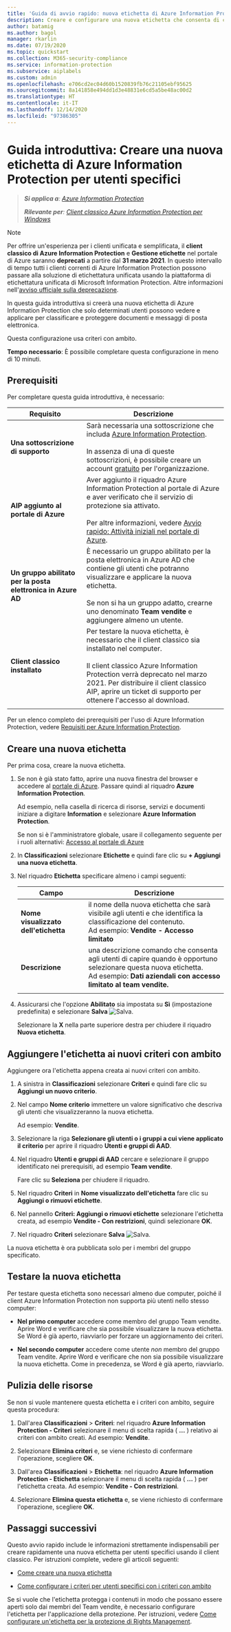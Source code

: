 ```yaml
---
title: 'Guida di avvio rapido: nuova etichetta di Azure Information Protection per utenti specifici - AIP'
description: Creare e configurare una nuova etichetta che consenta di classificare documenti e messaggi di posta elettronica per un subset di utenti usando criteri con ambito.
author: batamig
ms.author: bagol
manager: rkarlin
ms.date: 07/19/2020
ms.topic: quickstart
ms.collection: M365-security-compliance
ms.service: information-protection
ms.subservice: aiplabels
ms.custom: admin
ms.openlocfilehash: e706cd2ec04d60b1520839fb76c21105ebf95625
ms.sourcegitcommit: 8a141858e494dd1d3e48831e6cd5a5be48ac00d2
ms.translationtype: HT
ms.contentlocale: it-IT
ms.lasthandoff: 12/14/2020
ms.locfileid: "97386305"
---
```

# <a name="quickstart-create-a-new-azure-information-protection-label-for-specific-users"></a>Guida introduttiva: Creare una nuova etichetta di Azure Information Protection per utenti specifici

>***Si applica a**: [Azure Information Protection](https://azure.microsoft.com/pricing/details/information-protection)*
>
> ***Rilevante per**: [Client classico Azure Information Protection per Windows](faqs.md#whats-the-difference-between-the-azure-information-protection-classic-and-unified-labeling-clients)*

>[!NOTE]
> Per offrire un'esperienza per i clienti unificata e semplificata, il **client classico di Azure Information Protection** e **Gestione etichette** nel portale di Azure saranno **deprecati** a partire dal **31 marzo 2021**. In questo intervallo di tempo tutti i clienti correnti di Azure Information Protection possono passare alla soluzione di etichettatura unificata usando la piattaforma di etichettatura unificata di Microsoft Information Protection. Altre informazioni nell'[avviso ufficiale sulla deprecazione](https://aka.ms/aipclassicsunset).

In questa guida introduttiva si creerà una nuova etichetta di Azure Information Protection che solo determinati utenti possono vedere e applicare per classificare e proteggere documenti e messaggi di posta elettronica.

Questa configurazione usa criteri con ambito.

**Tempo necessario**: È possibile completare questa configurazione in meno di 10 minuti.

## <a name="prerequisites"></a>Prerequisiti

Per completare questa guida introduttiva, è necessario:

|Requisito  |Descrizione  |
|---------|---------|
|**Una sottoscrizione di supporto**     |  Sarà necessaria una sottoscrizione che includa [Azure Information Protection](https://azure.microsoft.com/pricing/details/information-protection/). </br></br>In assenza di una di queste sottoscrizioni, è possibile creare un account [gratuito](https://admin.microsoft.com/Signup/Signup.aspx?OfferId=87dd2714-d452-48a0-a809-d2f58c4f68b7) per l'organizzazione.       |
|**AIP aggiunto al portale di Azure**    |  Aver aggiunto il riquadro Azure Information Protection al portale di Azure e aver verificato che il servizio di protezione sia attivato. </br></br>Per altre informazioni, vedere [Avvio rapido: Attività iniziali nel portale di Azure](quickstart-viewpolicy.md).       |
|**Un gruppo abilitato per la posta elettronica in Azure AD**     | È necessario un gruppo abilitato per la posta elettronica in Azure AD che contiene gli utenti che potranno visualizzare e applicare la nuova etichetta. </br></br>Se non si ha un gruppo adatto, crearne uno denominato **Team vendite** e aggiungere almeno un utente. |
|**Client classico installato**    |   Per testare la nuova etichetta, è necessario che il client classico sia installato nel computer. </br></br>Il client classico Azure Information Protection verrà deprecato nel marzo 2021. Per distribuire il client classico AIP, aprire un ticket di supporto per ottenere l'accesso al download.  |
| | |

Per un elenco completo dei prerequisiti per l'uso di Azure Information Protection, vedere [Requisiti per Azure Information Protection](requirements.md).

## <a name="create-a-new-label"></a>Creare una nuova etichetta

Per prima cosa, creare la nuova etichetta.

1. Se non è già stato fatto, aprire una nuova finestra del browser e accedere al [portale di Azure](https://portal.azure.com). Passare quindi al riquadro **Azure Information Protection**.

    Ad esempio, nella casella di ricerca di risorse, servizi e documenti iniziare a digitare **Information** e selezionare **Azure Information Protection**.

    Se non si è l'amministratore globale, usare il collegamento seguente per i ruoli alternativi: [Accesso al portale di Azure](configure-policy.md#signing-in-to-the-azure-portal)

1. In **Classificazioni** selezionare **Etichette** e quindi fare clic su **+ Aggiungi una nuova etichetta**.

1. Nel riquadro **Etichetta** specificare almeno i campi seguenti:

    |Campo  |Descrizione  |
    |---------|---------|
    |**Nome visualizzato dell'etichetta**     |    il nome della nuova etichetta che sarà visibile agli utenti e che identifica la classificazione del contenuto. </br>Ad esempio: **Vendite - Accesso limitato**    |
    |**Descrizione**     |   una descrizione comando che consenta agli utenti di capire quando è opportuno selezionare questa nuova etichetta. </br> Ad esempio: **Dati aziendali con accesso limitato al team vendite.**     |
    | | | 

1. Assicurarsi che l'opzione **Abilitato** sia impostata su **Sì** (impostazione predefinita) e selezionare **Salva** ![Salva](media/qs-tutor/save-icon.png "Salva").

    Selezionare la **X** nella parte superiore destra per chiudere il riquadro **Nuova etichetta**.

## <a name="add-the-label-to-a-new-scoped-policy"></a>Aggiungere l'etichetta ai nuovi criteri con ambito

Aggiungere ora l'etichetta appena creata ai nuovi criteri con ambito.

1. A sinistra in **Classificazioni** selezionare **Criteri** e quindi fare clic su **Aggiungi un nuovo criterio**.

1. Nel campo **Nome criterio** immettere un valore significativo che descriva gli utenti che visualizzeranno la nuova etichetta.

    Ad esempio: **Vendite**.

1. Selezionare la riga **Selezionare gli utenti o i gruppi a cui viene applicato il criterio** per aprire il riquadro **Utenti e gruppi di AAD**.

1. Nel riquadro **Utenti e gruppi di AAD** cercare e selezionare il gruppo identificato nei prerequisiti, ad esempio **Team vendite**.

    Fare clic su **Seleziona** per chiudere il riquadro.

1. Nel riquadro **Criteri** in **Nome visualizzato dell'etichetta** fare clic su **Aggiungi o rimuovi etichette**.

1. Nel pannello **Criteri: Aggiungi o rimuovi etichette** selezionare l'etichetta creata, ad esempio **Vendite - Con restrizioni**, quindi selezionare **OK**.

1. Nel riquadro **Criteri** selezionare **Salva** ![Salva](media/qs-tutor/save-icon.png "Salva").

La nuova etichetta è ora pubblicata solo per i membri del gruppo specificato.

## <a name="test-your-new-label"></a>Testare la nuova etichetta

Per testare questa etichetta sono necessari almeno due computer, poiché il client Azure Information Protection non supporta più utenti nello stesso computer:

- **Nel primo computer** accedere come membro del gruppo Team vendite. Aprire Word e verificare che sia possibile visualizzare la nuova etichetta. Se Word è già aperto, riavviarlo per forzare un aggiornamento dei criteri.

- **Nel secondo computer** accedere come utente *non* membro del gruppo Team vendite. Aprire Word e verificare che non sia possibile visualizzare la nuova etichetta. Come in precedenza, se Word è già aperto, riavviarlo.

## <a name="clean-up-resources"></a>Pulizia delle risorse

Se non si vuole mantenere questa etichetta e i criteri con ambito, seguire questa procedura:

1. Dall'area **Classificazioni** > **Criteri**: nel riquadro **Azure Information Protection - Criteri** selezionare il menu di scelta rapida ( **...** ) relativo ai criteri con ambito creati. Ad esempio: **Vendite**.

1. Selezionare **Elimina criteri** e, se viene richiesto di confermare l'operazione, scegliere **OK**.

1. Dall'area **Classificazioni** > **Etichetta**: nel riquadro **Azure Information Protection - Etichetta** selezionare il menu di scelta rapida ( **...** ) per l'etichetta creata.  Ad esempio: **Vendite - Con restrizioni**.

1. Selezionare **Elimina questa etichetta** e, se viene richiesto di confermare l'operazione, scegliere **OK**.

## <a name="next-steps"></a>Passaggi successivi

Questo avvio rapido include le informazioni strettamente indispensabili per creare rapidamente una nuova etichetta per utenti specifici usando il client classico. Per istruzioni complete, vedere gli articoli seguenti:

- [Come creare una nuova etichetta](configure-policy-new-label.md)

- [Come configurare i criteri per utenti specifici con i criteri con ambito](configure-policy-scope.md)

Se si vuole che l'etichetta protegga i contenuti in modo che possano essere aperti solo dai membri del Team vendite, è necessario configurare l'etichetta per l'applicazione della protezione. Per istruzioni, vedere [Come configurare un'etichetta per la protezione di Rights Management](configure-policy-protection.md).
